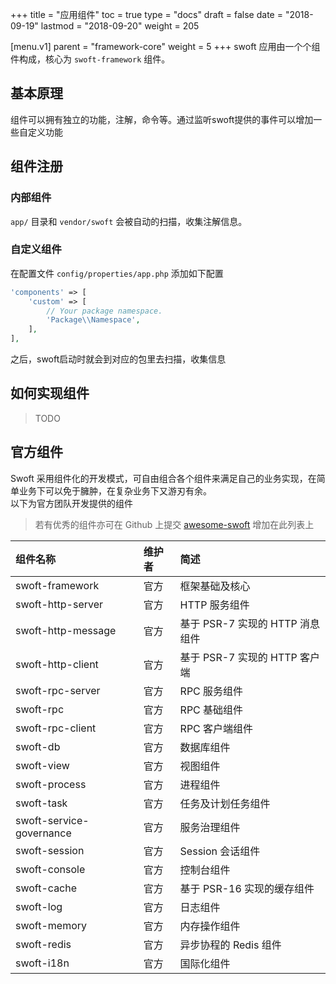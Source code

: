 +++
title = "应用组件"
toc = true
type = "docs"
draft = false
date = "2018-09-19"
lastmod = "2018-09-20"
weight = 205

[menu.v1]
  parent = "framework-core"
  weight = 5
+++
swoft 应用由一个个组件构成，核心为 `swoft-framework` 组件。

## 基本原理

组件可以拥有独立的功能，注解，命令等。通过监听swoft提供的事件可以增加一些自定义功能

## 组件注册

### 内部组件

`app/` 目录和 `vendor/swoft` 会被自动的扫描，收集注解信息。

### 自定义组件

在配置文件 `config/properties/app.php` 添加如下配置

```php
'components' => [
    'custom' => [
        // Your package namespace.
        'Package\\Namespace',
    ],
],
```

之后，swoft启动时就会到对应的包里去扫描，收集信息

## 如何实现组件

> TODO

## 官方组件

Swoft 采用组件化的开发模式，可自由组合各个组件来满足自己的业务实现，在简单业务下可以免于臃肿，在复杂业务下又游刃有余。  
以下为官方团队开发提供的组件

> 若有优秀的组件亦可在 Github 上提交 [awesome-swoft](https://github.com/swoft-cloud/awesome-swoft) 增加在此列表上  

组件名称 | 维护者 | 简述
:- | :- | :- |
swoft-framework | 官方 | 框架基础及核心
swoft-http-server | 官方 | HTTP 服务组件
swoft-http-message | 官方 | 基于 PSR-7 实现的 HTTP 消息组件
swoft-http-client | 官方 | 基于 PSR-7 实现的 HTTP 客户端
swoft-rpc-server | 官方 | RPC 服务组件
swoft-rpc | 官方 | RPC 基础组件
swoft-rpc-client | 官方 | RPC 客户端组件
swoft-db | 官方 | 数据库组件
swoft-view | 官方 | 视图组件
swoft-process | 官方 | 进程组件
swoft-task | 官方 | 任务及计划任务组件
swoft-service-governance | 官方 | 服务治理组件
swoft-session | 官方 | Session 会话组件
swoft-console | 官方 | 控制台组件
swoft-cache | 官方 | 基于 PSR-16 实现的缓存组件
swoft-log | 官方 | 日志组件
swoft-memory | 官方 | 内存操作组件
swoft-redis | 官方 | 异步协程的 Redis 组件
swoft-i18n | 官方 | 国际化组件

